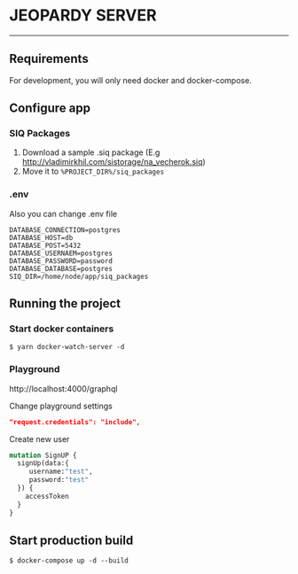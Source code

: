 # JEOPARDY SERVER

---
## Requirements

For development, you will only need docker and docker-compose.

## Configure app

### SIQ Packages
1. Download a sample .siq package (E.g http://vladimirkhil.com/sistorage/na_vecherok.siq)
1. Move it to `%PROJECT_DIR%/siq_packages`

### .env
Also you can change .env file

```
DATABASE_CONNECTION=postgres
DATABASE_HOST=db
DATABASE_POST=5432
DATABASE_USERNAEM=postgres
DATABASE_PASSWORD=password
DATABASE_DATABASE=postgres
SIQ_DIR=/home/node/app/siq_packages
```
## Running the project

### Start docker containers
    $ yarn docker-watch-server -d

### Playground
http://localhost:4000/graphql
   
Change playground settings

```json
"request.credentials": "include",
```   
   
Create new user
```graphql
mutation SignUP {
  signUp(data:{
     username:"test",
     password:"test"
  }) {
    accessToken
  }
}
```


## Start production build
    $ docker-compose up -d --build
